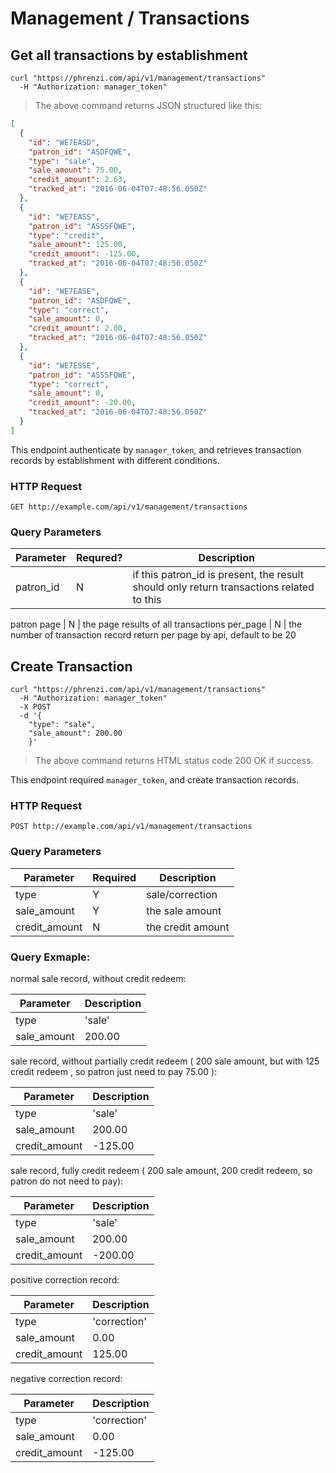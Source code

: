 # Management / Transactions

## Get all transactions by establishment

```shell
curl "https://phrenzi.com/api/v1/management/transactions"
  -H "Authorization: manager_token"
```

> The above command returns JSON structured like this:

```json
[
  {
    "id": "WE7EASD",
    "patron_id": "ASDFQWE",
    "type": "sale",
    "sale_amount": 75.00,
    "credit_amount": 2.63,
    "tracked_at": "2016-06-04T07:48:56.050Z"
  },
  {
    "id": "WE7EASS",
    "patron_id": "ASSSFQWE",
    "type": "credit",
    "sale_amount": 125.00,
    "credit_amount": -125.00,
    "tracked_at": "2016-06-04T07:48:56.050Z"
  },
  {
    "id": "WE7EASE",
    "patron_id": "ASDFQWE",
    "type": "correct",
    "sale_amount": 0,
    "credit_amount": 2.00,
    "tracked_at": "2016-06-04T07:48:56.050Z"
  },
  {
    "id": "WE7ESSE",
    "patron_id": "ASSSFQWE",
    "type": "correct",
    "sale_amount": 0,
    "credit_amount": -20.00,
    "tracked_at": "2016-06-04T07:48:56.050Z"
  }
]
```

This endpoint authenticate by `manager_token`, and retrieves transaction records by establishment with different conditions.

### HTTP Request

`GET http://example.com/api/v1/management/transactions`

### Query Parameters

Parameter | Requred? | Description
--------- | ----------- | ---------
patron_id | N | if this patron_id is present, the result should only return transactions related to this
patron
page | N | the page results of all transactions
per_page | N | the number of transaction record return per page by api, default to be 20

## Create Transaction
```shell
curl "https://phrenzi.com/api/v1/management/transactions"
  -H "Authorization: manager_token"
  -X POST
  -d '{
    "type": "sale",
    "sale_amount": 200.00
    }'
```

> The above command returns HTML status code 200 OK if success.

This endpoint required `manager_token`, and create transaction records.

### HTTP Request

`POST http://example.com/api/v1/management/transactions`

### Query Parameters

Parameter | Required | Description
--------- | ----------- | -----------
type | Y | sale/correction
sale_amount | Y | the sale amount
credit_amount | N | the credit amount

### Query Exmaple:

normal sale record, without credit redeem:

Parameter | Description
--------- | -----------
type | 'sale'
sale_amount | 200.00

sale record, without partially credit redeem ( 200 sale amount, but with 125 credit redeem , so patron just need to pay 75.00 ):

Parameter | Description
--------- | -----------
type | 'sale'
sale_amount | 200.00
credit_amount | -125.00

sale record, fully credit redeem ( 200 sale amount, 200 credit redeem, so patron do not need to pay):

Parameter | Description
--------- | -----------
type | 'sale'
sale_amount | 200.00
credit_amount | -200.00

positive correction record:

Parameter | Description
--------- | -----------
type | 'correction'
sale_amount | 0.00
credit_amount | 125.00

negative correction record:

Parameter | Description
--------- | -----------
type | 'correction'
sale_amount | 0.00
credit_amount | -125.00
